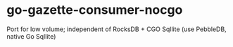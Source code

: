 # go-gazette-consumer-nocgo
Port for low volume; independent of RocksDB + CGO Sqllite (use PebbleDB, native Go Sqllite)
